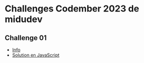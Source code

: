 # Challenges Codember 2023 de __midudev__

## Challenge 01

- [Info](./challenge-01/CHALLENGE-01.md)
- [Solution en JavaScript](https://codepen.io/webferrol-the-typescripter/pen/wvNoNWb)